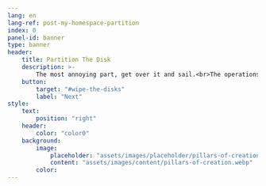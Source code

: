 ```yaml
---
lang: en
lang-ref: post-my-homespace-partition
index: 0
panel-id: banner
type: banner
header:
    title: Partition The Disk
    description: >-
        The most annoying part, get over it and sail.<br>The operations are automated in <a href="https://github.com/moodule/homesick">scripts</a>.
    button:
        target: "#wipe-the-disks"
        label: "Next"
style:
    text:
        position: "right"
    header:
        color: "color0"
    background:
        image:
            placeholder: "assets/images/placeholder/pillars-of-creation.webp"
            content: "assets/images/content/pillars-of-creation.webp"
        color:
---
```

